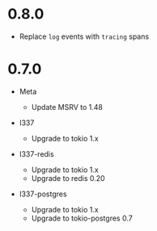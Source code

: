 # 0.8.0

- Replace `log` events with `tracing` spans

# 0.7.0

- Meta
    - Update MSRV to 1.48

- l337
    - Upgrade to tokio 1.x
- l337-redis
    - Upgrade to tokio 1.x
    - Upgrade to redis 0.20
- l337-postgres
    - Upgrade to tokio 1.x
    - Upgrade to tokio-postgres 0.7
